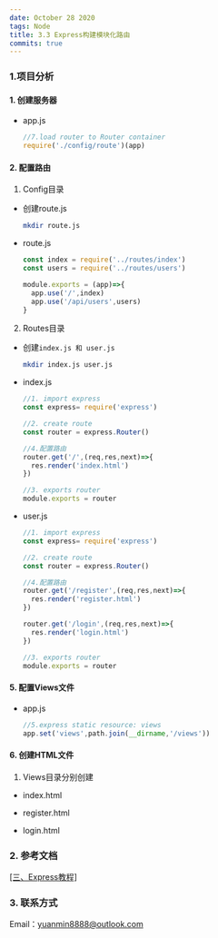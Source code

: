```yaml
---
date: October 28 2020
tags: Node
title: 3.3 Express构建模块化路由
commits: true
---
```


### 1.项目分析

#### 1. 创建服务器

- app.js

  ```js
  //7.load router to Router container
  require('./config/route')(app)
  ```

#### 2. 配置路由

1. Config目录

- 创建route.js

  ```bash
  mkdir route.js
  ```

- route.js

  ```js
  const index = require('../routes/index')
  const users = require('../routes/users')

  module.exports = (app)=>{
    app.use('/',index)
    app.use('/api/users',users)
  }
  ```

2. Routes目录

- 创建`index.js 和 user.js`

  ```bash
  mkdir index.js user.js
  ```

- index.js

  ```js
  //1. import express
  const express= require('express')

  //2. create route
  const router = express.Router()

  //4.配置路由
  router.get('/',(req,res,next)=>{
    res.render('index.html')
  })

  //3. exports router
  module.exports = router
  ```

- user.js

  ```js
  //1. import express
  const express= require('express')

  //2. create route
  const router = express.Router()

  //4.配置路由
  router.get('/register',(req,res,next)=>{
    res.render('register.html')
  })

  router.get('/login',(req,res,next)=>{
    res.render('login.html')
  })

  //3. exports router
  module.exports = router
  ```

#### 5. 配置Views文件

- app.js

  ```js
  //5.express static resource: views
  app.set('views',path.join(__dirname,'/views'))
  ```

#### 6. 创建HTML文件

1. Views目录分别创建

- index.html

- register.html

- login.html

### 2. 参考文档

[[三、Express教程]](https://web-dolphin.github.io/2020/10/24/Node/Tutorial/%E4%B8%89%E3%80%81Expess%20%E6%95%99%E7%A8%8B/)

### 3. 联系方式

Email：yuanmin8888@outlook.com